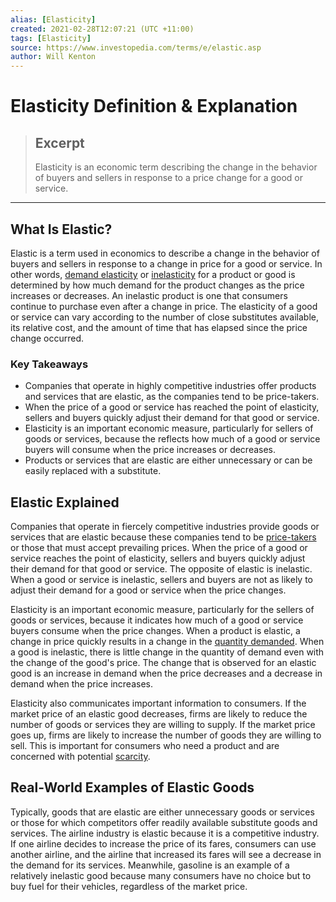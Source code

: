 ```yaml
---
alias: [Elasticity]
created: 2021-02-28T12:07:21 (UTC +11:00)
tags: [Elasticity]
source: https://www.investopedia.com/terms/e/elastic.asp
author: Will Kenton
---
```


# Elasticity Definition & Explanation

> ## Excerpt
> Elasticity is an economic term describing the change in the behavior of buyers and sellers in response to a price change for a good or service.

---
## What Is Elastic?

Elastic is a term used in economics to describe a change in the behavior of buyers and sellers in response to a change in price for a good or service. In other words, [demand elasticity](https://www.investopedia.com/terms/d/demand-elasticity.asp) or [inelasticity](https://www.investopedia.com/terms/e/inelastic.asp) for a product or good is determined by how much demand for the product changes as the price increases or decreases. An inelastic product is one that consumers continue to purchase even after a change in price. The elasticity of a good or service can vary according to the number of close substitutes available, its relative cost, and the amount of time that has elapsed since the price change occurred.

### Key Takeaways

-   Companies that operate in highly competitive industries offer products and services that are elastic, as the companies tend to be price-takers.
-   When the price of a good or service has reached the point of elasticity, sellers and buyers quickly adjust their demand for that good or service.
-   Elasticity is an important economic measure, particularly for sellers of goods or services, because the reflects how much of a good or service buyers will consume when the price increases or decreases.
-   Products or services that are elastic are either unnecessary or can be easily replaced with a substitute.

## Elastic Explained

Companies that operate in fiercely competitive industries provide goods or services that are elastic because these companies tend to be [price-takers](https://www.investopedia.com/terms/p/pricetaker.asp) or those that must accept prevailing prices. When the price of a good or service reaches the point of elasticity, sellers and buyers quickly adjust their demand for that good or service. The opposite of elastic is inelastic. When a good or service is inelastic, sellers and buyers are not as likely to adjust their demand for a good or service when the price changes.

Elasticity is an important economic measure, particularly for the sellers of goods or services, because it indicates how much of a good or service buyers consume when the price changes. When a product is elastic, a change in price quickly results in a change in the [quantity demanded](https://www.investopedia.com/terms/q/quantitydemanded.asp). When a good is inelastic, there is little change in the quantity of demand even with the change of the good's price. The change that is observed for an elastic good is an increase in demand when the price decreases and a decrease in demand when the price increases.

Elasticity also communicates important information to consumers. If the market price of an elastic good decreases, firms are likely to reduce the number of goods or services they are willing to supply. If the market price goes up, firms are likely to increase the number of goods they are willing to sell. This is important for consumers who need a product and are concerned with potential [scarcity](https://www.investopedia.com/terms/s/scarcity.asp).

## Real-World Examples of Elastic Goods

Typically, goods that are elastic are either unnecessary goods or services or those for which competitors offer readily available substitute goods and services. The airline industry is elastic because it is a competitive industry. If one airline decides to increase the price of its fares, consumers can use another airline, and the airline that increased its fares will see a decrease in the demand for its services. Meanwhile, gasoline is an example of a relatively inelastic good because many consumers have no choice but to buy fuel for their vehicles, regardless of the market price.

